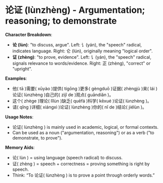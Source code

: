 # **论证 (lùnzhèng) - Argumentation; reasoning; to demonstrate**

**Character Breakdown**:  
- **论 (lùn)**: "to discuss, argue". Left: 讠(yán), the "speech" radical, indicates language. Right: 仑 (lún), originally meaning "logical order".  
- **证 (zhèng)**: "to prove, evidence". Left: 讠(yán), the "speech" radical, signals relevance to words/evidence. Right: 正 (zhèng), "correct" or "upright".

**Examples**:  
- 他( tā )需要( xūyào )提供( tígōng )更多( gèngduō )证据( zhèngjù )来( lái )论证( lùnzhèng )自己的( zìjǐ de )观点( guāndiǎn )。  
- 这个( zhège )理论( lǐlùn )缺乏( quēfá )科学( kēxué )论证( lùnzhèng )。  
- 请( qǐng )详细( xiángxì )论证( lùnzhèng )你的( nǐ de )结论( jiélùn )。

**Usage Notes**:  
- 论证( lùnzhèng ) is mainly used in academic, logical, or formal contexts.  
- Can be used as a noun ("argumentation, reasoning") or as a verb ("to demonstrate, to prove").

**Memory Aids**:  
- 论( lùn ) = using language (speech radical) to discuss.  
- 证( zhèng ) = speech + correctness = proving something is right by speech.  
- Think: “To 论证( lùnzhèng ) is to prove a point through orderly words.”